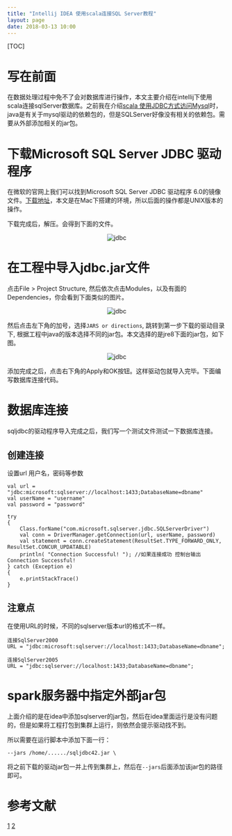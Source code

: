 ```yaml
---
title: "Intellij IDEA 使用scala连接SQL Server教程"
layout: page
date: 2018-03-13 10:00
---
```

[TOC]

# 写在前面
在数据处理过程中免不了会对数据库进行操作，本文主要介绍在intellij下使用scala连接sqlServer数据库。之前我在介绍[scala 使用JDBC方式访问Mysql](http://blog.csdn.net/u013041398/article/details/50968602)时，java是有关于mysql驱动的依赖包的，但是SQLServer好像没有相关的依赖包。需要从外部添加相关的jar包。


# 下载Microsoft SQL Server JDBC 驱动程序
在微软的官网上我们可以找到Microsoft SQL Server JDBC 驱动程序 6.0的镜像文件。[下载地址](https://www.microsoft.com/zh-CN/download/details.aspx?id=11774)，本文是在Mac下搭建的环境，所以后面的操作都是UNIX版本的操作。

下载完成后，解压。会得到下面的文件。
<center><img src="/wiki/static/images/spark/sqljdbc.jpg" alt="jdbc"/></center>

# 在工程中导入jdbc.jar文件
点击File > Project Structure, 然后依次点击Modules，以及有面的Dependencies，你会看到下面类似的图片。
<center><img src="/wiki/static/images/spark/projectstructure.jpg" alt="jdbc"/></center>

然后点击左下角的加号，选择```JARS or directions```, 跳转到第一步下载的驱动目录下, 根据工程中java的版本选择不同的jar包。本文选择的是jre8下面的jar包，如下图。
<center><img src="/wiki/static/images/spark/jar.jpg" alt="jdbc"/></center>

添加完成之后，点击右下角的Apply和OK按钮。这样驱动包就导入完毕。下面编写数据库连接代码。


# 数据库连接
sqljdbc的驱动程序导入完成之后，我们写一个测试文件测试一下数据库连接。

## 创建连接
设置url 用户名，密码等参数
```
val url = "jdbc:microsoft:sqlserver://localhost:1433;DatabaseName=dbname"
val userName = "username"
val password = "password"

try 
{
	Class.forName("com.microsoft.sqlserver.jdbc.SQLServerDriver")
	val conn = DriverManager.getConnection(url, userName, password)
	val statement = conn.createStatement(ResultSet.TYPE_FORWARD_ONLY, ResultSet.CONCUR_UPDATABLE)
	println( "Connection Successful! "); //如果连接成功 控制台输出Connection Successful!
} catch (Exception e)
{
	e.printStackTrace()
}
```
## 注意点
在使用URL的时候，不同的sqlserver版本url的格式不一样。

```
连接SqlServer2000 
URL = "jdbc:microsoft:sqlserver://localhost:1433;DatabaseName=dbname"; 

连接SqlServer2005 
URL = "jdbc:sqlserver://localhost:1433;DatabaseName=dbname"; 
```

# spark服务器中指定外部jar包
上面介绍的是在idea中添加sqlserver的jar包，然后在idea里面运行是没有问题的，但是如果将工程打包到集群上运行，则依然会提示驱动找不到。

所以需要在运行脚本中添加下面一行：

```
--jars /home/....../sqljdbc42.jar \
```
将之前下载的驱动jar包一并上传到集群上，然后在```--jars```后面添加该jar包的路径即可。


# 参考文献
[1](https://www.cnblogs.com/doudou618/p/6051852.html)
[2](http://blog.csdn.net/u013371163/article/details/60469138)